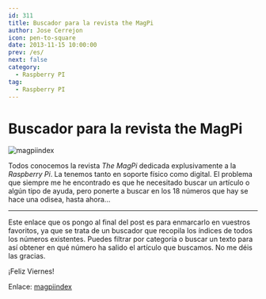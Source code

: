```yaml
---
id: 311
title: Buscador para la revista the MagPi
author: Jose Cerrejon
icon: pen-to-square
date: 2013-11-15 10:00:00
prev: /es/
next: false
category:
  - Raspberry PI
tag:
  - Raspberry PI
---
```


# Buscador para la revista the MagPi

![magpiindex](/images/2013/11/magpiindex.png)

Todos conocemos la revista *The MagPi* dedicada explusivamente a la *Raspberry Pi*. La tenemos tanto en soporte físico como digital. El problema que siempre me he encontrado es que he necesitado buscar un artículo o algún tipo de ayuda, pero ponerte a buscar en los 18 números que hay se hace una odisea, hasta ahora...

- - -
Este enlace que os pongo al final del post es para enmarcarlo en vuestros favoritos, ya que se trata de un buscador que recopila los índices de todos los números existentes. Puedes filtrar por categoría o buscar un texto para así obtener en qué número ha salido el artículo que buscamos. No me déis las gracias.

¡Feliz Viernes!

Enlace: [magpiindex](http://magpiindex.steverigg.co.uk/)